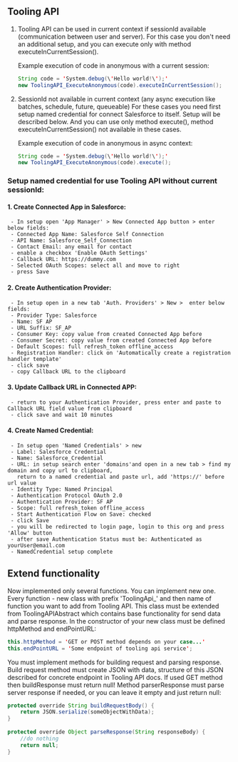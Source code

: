 ## Tooling API 


1) Tooling API can be used in current context if sessionId available (communication between user and server). 
    For this case you don't need an additional setup, and you can execute only with method executeInCurrentSession().
    
    Example execution of code in anonymous with a current session:
    
    ```java
    String code = 'System.debug(\'Hello world!\');'
    new ToolingAPI_ExecuteAnonymous(code).executeInCurrentSession();
    
    ```

2) SessionId not available in current context (any async execution like batches, schedule, future, queueable)
    For these cases you need first setup named credential for connect Salesforce to itself. Setup will be described below. 
    And you can use only method execute(), method executeInCurrentSession() not available in these cases.
    
    Example execution of code in anonymous in async context:
    
    ```java
    String code = 'System.debug(\'Hello world!\');'
    new ToolingAPI_ExecuteAnonymous(code).execute();

    ```
   

### Setup named credential for use Tooling API without current sessionId:

#### 1. Create Connected App in Salesforce:

     - In setup open 'App Manager' > New Connected App button > enter below fields:
     - Connected App Name: Salesforce Self Connection
     - API Name: Salesforce_Self_Connection
     - Contact Email: any email for contact
     - enable a checkbox 'Enable OAuth Settings'
     - Callback URL: https://dummy.com
     - Selected OAuth Scopes: select all and move to right
     - press Save

#### 2. Create Authentication Provider:

     - In setup open in a new tab 'Auth. Providers' > New >  enter below fields:
     - Provider Type: Salesforce
     - Name: SF AP
     - URL Suffix: SF_AP
     - Consumer Key: copy value from created Connected App before
     - Consumer Secret: copy value from created Connected App before
     - Default Scopes: full refresh_token offline_access
     - Registration Handler: click on 'Automatically create a registration handler template'
     - click save
     - copy Callback URL to the clipboard 

#### 3. Update Callback URL in Connected APP:
     - return to your Authentication Provider, press enter and paste to Callback URL field value from clipboard
     - click save and wait 10 minutes

#### 4. Create Named Credential:
     - In setup open 'Named Credentials' > new
     - Label: Salesforce Credential
     - Name: Salesforce_Credential
     - URL: in setup search enter 'domains'and open in a new tab > find my domain and copy url to clipboard, 
       return to a named credential and paste url, add 'https://' before url value
     - Identity Type: Named Principal
     - Authentication Protocol OAuth 2.0
     - Authentication Provider: SF AP
     - Scope: full refresh_token offline_access
     - Start Authentication Flow on Save: checked
     - click Save
     - you will be redirected to login page, login to this org and press 'Allow' button
     - after save Authentication Status must be: Authenticated as yourUser@email.com 
     - NamedCredential setup complete


## Extend functionality

Now implemented only several functions.
You can implement new one. 
Every function - new class with prefix 'ToolingApi_' and then name of function you want to add from Tooling API. 
This class must be extended from ToolingAPIAbstract which contains base functionality for send data and parse response.
In the constructor of your new class must be defined httpMethod and endPointURL:   

```java
this.httpMethod = 'GET or POST method depends on your case...' 
this.endPointURL = 'Some endpoint of tooling api service';
```

You must implement methods for building request and parsing response. Build request method must create JSON with data, 
structure of this JSON described for concrete endpoint in Tooling API docs. If used GET method then buildResponse must return null!
Method parserResponse must parse server response if needed, or you can leave  it empty and just return null:


```java
protected override String buildRequestBody() {
    return JSON.serialize(someObjectWithData);
}
  
protected override Object parseResponse(String responseBody) {
    //do nothing
    return null;
}
```